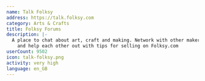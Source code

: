 ```yaml
---
name: Talk Folksy
address: https://talk.folksy.com
category: Arts & Crafts
title: Folksy Forums
description: |-
  A place to chat about art, craft and making. Network with other makers, share expertise
    and help each other out with tips for selling on Folksy.com
userCount: 9502
icon: talk-folksy.png
activity: very high
language: en_GB
---
```

